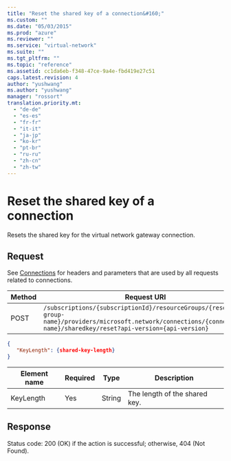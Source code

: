 ```yaml
---
title: "Reset the shared key of a connection&#160;"
ms.custom: ""
ms.date: "05/03/2015"
ms.prod: "azure"
ms.reviewer: ""
ms.service: "virtual-network"
ms.suite: ""
ms.tgt_pltfrm: ""
ms.topic: "reference"
ms.assetid: cc1da6eb-f348-47ce-9a4e-fbd419e27c51
caps.latest.revision: 4
author: "yushwang"
ms.author: "yushwang"
manager: "rossort"
translation.priority.mt: 
  - "de-de"
  - "es-es"
  - "fr-fr"
  - "it-it"
  - "ja-jp"
  - "ko-kr"
  - "pt-br"
  - "ru-ru"
  - "zh-cn"
  - "zh-tw"
---
```

# Reset the shared key of a connection&#160;
Resets the shared key for the virtual network gateway connection.  
  
## Request  
 See [Connections](connections.md) for headers and parameters that are used by all requests related to connections.  
  
|Method|Request URI|  
|------------|-----------------|  
|POST|`/subscriptions/{subscriptionId}/resourceGroups/{resource-group-name}/providers/microsoft.network/connections/{connection-name}/sharedkey/reset?api-version={api-version}`|  
  
```json  
{  
   "KeyLength": {shared-key-length}  
}  
```  
  
|Element name|Required|Type|Description|  
|------------------|--------------|----------|-----------------|  
|KeyLength|Yes|String|The length of the shared key.|  
  
## Response  
 Status code: 200 (OK) if the action is successful; otherwise, 404 (Not Found).
